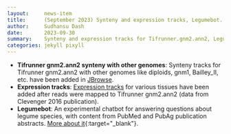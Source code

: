 ```yaml
---
layout:     news-item
title:      (September 2023) Synteny and expression tracks, Legumebot.
author:     Sudhansu Dash
date:       2023-09-30
summary:    Synteny and expression tracks for Tifrunner.gnm2.ann2, Legumebot.
categories: jekyll pixyll
---
```


+ **Tifrunner gnm2.ann2 synteny with other genomes**: Synteny tracks for Tifrunner gnm2.ann2 with other genomes like diploids, gnm1, Bailley_II, etc. have been added in [JBrowse](/tools/jbrowse2/?session=share-Z09nC2mabn&password=xKuWG).  
+ **Expression tracks**: [Expression tracks](/tools/jbrowse2/?session=share-NtoGRs9roH&password=THtRh) for various tissues have been added after reads were mapped to Tifrunner gnm2.ann2 (data from Clevenger 2016 publication).
+ **Legumebot**: An experimental chatbot for answering questions about legume species, with content from PubMed and PubAg publication abstracts. [More about it](https://legumebot.lis.ncgr.org/){:target="_blank"}.

